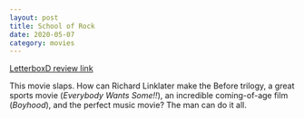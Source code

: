 ```yaml
---
layout: post
title: School of Rock
date: 2020-05-07
category: movies
---
```

 
[LetterboxD review link](https://letterboxd.com/samarthbhaskar/film/school-of-rock/)

This movie slaps. How can Richard Linklater make the Before trilogy, a great sports movie (<em>Everybody Wants Some!!</em>), an incredible coming-of-age film (<em>Boyhood</em>), and the perfect music movie? The man can do it all.